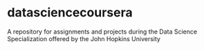 # datasciencecoursera
A repository for assignments and projects during the Data Science Specialization offered by the John Hopkins University
